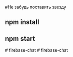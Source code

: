 #Не забудь поставить звезду
## npm install
## npm start
#   f i r e b a s e - c h a t  
 #   f i r e b a s e - c h a t  
 